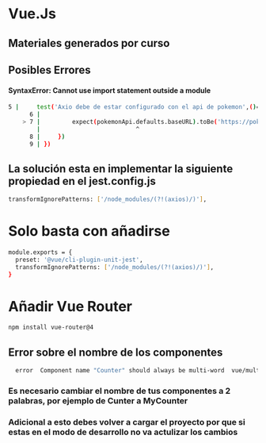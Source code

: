 # Vue.Js
## Materiales generados por curso


## Posibles Errores



#### SyntaxError: Cannot use import statement outside a module 
```sh
5 |     test('Axio debe de estar configurado con el api de pokemon',()=>{
      6 |
    > 7 |         expect(pokemonApi.defaults.baseURL).toBe('https://pokeapi.co/api/v2/pokemon')
        |                           ^
      8 |     })
      9 | })
```

## La solución esta en implementar la siguiente propiedad en el jest.config.js

```sh
transformIgnorePatterns: ['/node_modules/(?!(axios)/)'],
```
# Solo basta con añadirse
```sh
module.exports = {
  preset: '@vue/cli-plugin-unit-jest',
  transformIgnorePatterns: ['/node_modules/(?!(axios)/)'],
}

```

# Añadir Vue Router
```sh
npm install vue-router@4
```

## Error sobre el nombre de los componentes

```sh
  error  Component name "Counter" should always be multi-word  vue/multi-word-component-names
```

### Es necesario cambiar el nombre de tus componentes a 2 palabras, por ejemplo de Cunter a MyCounter
### Adicional a esto debes volver a cargar el proyecto por que si estas en el modo de desarrollo no va actulizar los cambios